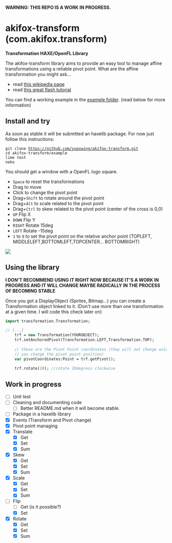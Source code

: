 **WARNING: THIS REPO IS A WORK IN PROGRESS**.

# akifox-transform (com.akifox.transform)
**Transformation HAXE/OpenFL Library**

The akifox-transform library aims to provide an easy tool to manage affine transformations using a reliable pivot point.
What are the affine transformation you might ask...
- read <a href="http://en.wikipedia.org/wiki/Affine_transformation">this wikipedia page</a>
- read <a href="http://www.senocular.com/flash/tutorials/transformmatrix/">this great flash tutorial</a>

You can find a working example in the <a href="https://github.com/yupswing/akifox-transform/tree/master/example">example folder</a>. (read below for more information)

## Install and try

As soon as stable it will be submitted an haxelib package.
For now just follow this instructions:

<code>git clone https://github.com/yupswing/akifox-transform.git</code><br/>
<code>cd akifox-transform/example</code><br/>
<code>lime test neko</code><br/>

You should get a window with a OpenFL logo square.
- <code>Space</code> to reset the transformations
- Drag to move
- Click to change the pivot point
- Drag+<code>Shift</code> to rotate around the pivot point
- Drag+<code>Alt</code> to scale related to the pivot point
- Drag+<code>Ctrl</code> to skew related to the pivot point (center of the cross is 0,0)
- <code>UP</code> Flip X 
- <code>DOWN</code> Flip Y 
- <code>RIGHT</code> Rotate 15deg
- <code>LEFT</code> Rotate -15deg
- <code>1</code> to <code>9</code> to set the pivot point on the relative anchor point (TOPLEFT, MIDDLELEFT,BOTTOMLEFT,TOPCENTER... BOTTOMRIGHT)

<img src="https://dl.dropboxusercontent.com/u/683344/akifox/git/transformation-example.png"/>

## Using the library
**I DON'T RECOMMEND USING IT RIGHT NOW BECAUSE IT'S A WORK IN PROGRESS AND IT WILL CHANGE MAYBE RADICALLY IN THE PROCESS OF BECOMING STABLE**

Once you got a DisplayObject (Sprites, Bitmap...) you can create a Transformation object linked to it.
(Don't use more than one transformation at a given time. I will code this check later on)

````haxe
import transformation.Transformation;

// [...]
    trf = new Transformation(YOUROBJECT);
    trf.setAnchoredPivot(Transformation.LEFT,Transformation.TOP);
                               
    // these are the Pivot Point coordinates (they will not change unless
    // you change the pivot point position)
    var pivotCoordinates:Point = trf.getPivot();

    trf.rotate(20); //rotate 20degress clockwise
````

## Work in progress
- [ ] Unit test
- [ ] Cleaning and documenting code
  - [ ] Better README.md when it will become stable.
- [ ] Package in a haxelib library
- [x] Events (Transform and Pivot change)
- [x] Pivot point managing
- [x] Translate
  - [x] Get
  - [x] Set
  - [x] Sum
- [x] Skew
  - [x] Get
  - [x] Set 
  - [x] Sum
- [x] Scale
  - [x] Get
  - [x] Set 
  - [x] Sum
- [ ] Flip
  - [ ] Get (is it possible?)
  - [x] Set 
- [x] Rotate
  - [x] Get
  - [x] Set 
  - [x] Sum
